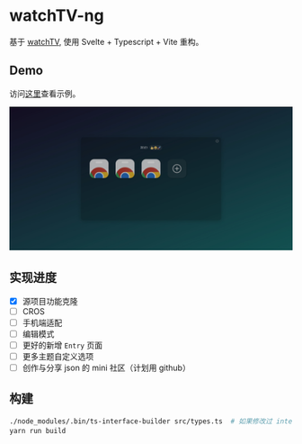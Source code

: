 # watchTV-ng

基于 [watchTV](https://github.com/cornradio/watchTV), 使用 Svelte + Typescript + Vite 重构。

## Demo

访问[这里](https://izfsk.top/~izfsk/watchTV.html)查看示例。

![Demo](./misc/demo.jpeg)

## 实现进度

- [x] 源项目功能克隆
- [ ] CROS
- [ ] 手机端适配
- [ ] 编辑模式
- [ ] 更好的新增 `Entry` 页面
- [ ] 更多主题自定义选项
- [ ] 创作与分享 json 的 mini 社区（计划用 github）

## 构建

```sh
./node_modules/.bin/ts-interface-builder src/types.ts  # 如果修改过 interface
yarn run build
```
